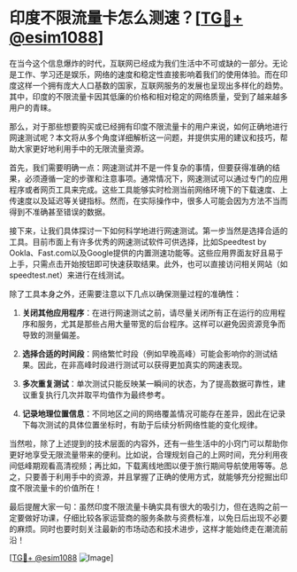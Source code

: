 # 印度不限流量卡怎么测速？[[TG💪+ @esim1088](https://t.me/s/esim1088)]

在当今这个信息爆炸的时代，互联网已经成为我们生活中不可或缺的一部分。无论是工作、学习还是娱乐，网络的速度和稳定性直接影响着我们的使用体验。而在印度这样一个拥有庞大人口基数的国家，互联网服务的发展也呈现出多样化的趋势。其中，印度的不限流量卡因其低廉的价格和相对稳定的网络质量，受到了越来越多用户的青睐。

那么，对于那些想要购买或已经拥有印度不限流量卡的用户来说，如何正确地进行网速测试呢？本文将从多个角度详细解析这一问题，并提供实用的建议和技巧，帮助大家更好地利用手中的无限流量资源。

首先，我们需要明确一点：网速测试并不是一件复杂的事情，但要获得准确的结果，必须遵循一定的步骤和注意事项。通常情况下，网速测试可以通过专门的应用程序或者网页工具来完成。这些工具能够实时检测当前网络环境下的下载速度、上传速度以及延迟等关键指标。然而，在实际操作中，很多人可能会因为方法不当而得到不准确甚至错误的数据。

接下来，让我们具体探讨一下如何科学地进行网速测试。第一步当然是选择合适的工具。目前市面上有许多优秀的网速测试软件可供选择，比如Speedtest by Ookla、Fast.com以及Google提供的内置测速功能等。这些应用界面友好且易于上手，只需点击开始按钮即可快速获取结果。此外，也可以直接访问相关网站（如speedtest.net）来进行在线测试。

除了工具本身之外，还需要注意以下几点以确保测量过程的准确性：

1. **关闭其他应用程序**：在进行网速测试之前，请尽量关闭所有正在运行的应用程序和服务，尤其是那些占用大量带宽的后台程序。这样可以避免因资源竞争而导致的测量偏差。
   
2. **选择合适的时间段**：网络繁忙时段（例如早晚高峰）可能会影响你的测试结果。因此，在非高峰时段进行测试可以获得更加真实的网速表现。

3. **多次重复测试**：单次测试只能反映某一瞬间的状态，为了提高数据可靠性，建议重复执行几次并取平均值作为最终参考。

4. **记录地理位置信息**：不同地区之间的网络覆盖情况可能存在差异，因此在记录下每次测试的具体位置坐标时，有助于后续分析网络性能的变化规律。

当然啦，除了上述提到的技术层面的内容外，还有一些生活中的小窍门可以帮助你更好地享受无限流量带来的便利。比如说，合理规划自己的上网时间，充分利用夜间低峰期观看高清视频；再比如，下载离线地图以便于旅行期间导航使用等等。总之，只要善于利用手中的资源，并且掌握了正确的使用方式，就能够充分挖掘出印度不限流量卡的价值所在！

最后提醒大家一句：虽然印度不限流量卡确实具有很大的吸引力，但在选购之前一定要做好功课，仔细比较各家运营商的服务条款与资费标准，以免日后出现不必要的麻烦。同时也要时刻关注最新的市场动态和技术进步，这样才能始终走在潮流前沿！

[[TG💪+ @esim1088](https://t.me/s/esim1088) ![Image](https://i.postimg.cc/4NQfJmqS/Snipaste-2025-05-13-00-14-12.png)]